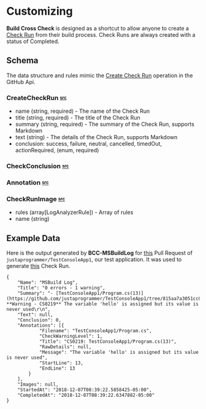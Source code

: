 # Customizing

**Build Cross Check** is designed as a shortcut to allow anyone to create a [Check Run](https://developer.github.com/v3/checks/) from their build process. Check Runs are always created with a status of Completed.

## Schema

The data structure and rules mimic the [Create Check Run](https://developer.github.com/v3/checks/runs/#create-a-check-run) operation in the GitHub Api.

### CreateCheckRun <sub><sup>[src](https://github.com/justaprogrammer/BCC-Core/blob/master/src/BCC.Core/Model/CheckRunSubmission/CreateCheckRun.cs)</sup></sub>

+ name (string, required) - The name of the Check Run
+ title (string, required) - The title of the Check Run
+ summary (string, required) - The summary of the Check Run, supports Markdown
+ text (string) - The details of the Check Run, supports Markdown
+ conclusion: success, failure, neutral, cancelled, timedOut, actionRequired, (enum, required)

### CheckConclusion <sub><sup>[src](https://github.com/justaprogrammer/BCC-Core/blob/master/src/BCC.Core/Model/CheckRunSubmission/CheckConclusion.cs)</sup></sub>

### Annotation <sub><sup>[src](https://github.com/justaprogrammer/BCC-Core/blob/master/src/BCC.Core/Model/CheckRunSubmission/Annotation.cs)</sup></sub>

### CheckRunImage <sub><sup>[src](https://github.com/justaprogrammer/BCC-Core/blob/master/src/BCC.Core/Model/CheckRunSubmission/CheckRunImage.cs)</sup></sub>

+ rules (array[LogAnalyzerRule]) - Array of rules
+ name (string)

## Example Data

Here is the output generated by **BCC-MSBuildLog** for [this](https://github.com/justaprogrammer/TestConsoleApp1/pull/1) Pull Request of `justaprogrammer/TestConsoleApp1`, our test application. It was used to generate [this](https://github.com/justaprogrammer/TestConsoleApp1/pull/1/checks?check_run_id=36879070) Check Run.

```
{
	"Name": "MSBuild Log",
	"Title": "0 errors - 1 warning",
	"Summary": "- [TestConsoleApp1/Program.cs(13)](https://github.com/justaprogrammer/TestConsoleApp1/tree/815aa7a3051cc0d0ae6c6c2c89cba125e8027d86/TestConsoleApp1/Program.cs#L13) **Warning - CS0219** The variable 'hello' is assigned but its value is never used\r\n",
	"Text": null,
	"Conclusion": 0,
	"Annotations": [{
			"Filename": "TestConsoleApp1/Program.cs",
			"CheckWarningLevel": 1,
			"Title": "CS0219: TestConsoleApp1/Program.cs(13)",
			"RawDetails": null,
			"Message": "The variable 'hello' is assigned but its value is never used",
			"StartLine": 13,
			"EndLine": 13
		}
	],
	"Images": null,
	"StartedAt": "2018-12-07T08:39:22.5858425-05:00",
	"CompletedAt": "2018-12-07T08:39:22.6347882-05:00"
}

```